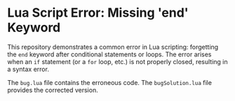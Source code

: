 # Lua Script Error: Missing 'end' Keyword

This repository demonstrates a common error in Lua scripting: forgetting the `end` keyword after conditional statements or loops.  The error arises when an `if` statement (or a `for` loop, etc.) is not properly closed, resulting in a syntax error.

The `bug.lua` file contains the erroneous code.  The `bugSolution.lua` file provides the corrected version.